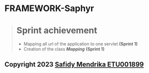 # FRAMEWORK-Saphyr
 
> # Sprint achievement 
> - Mapping all url of the application to one servlet **(Sprint 1)**
> - Creation of the class ***Mapping***  **(Sprint 1)**


## Copyright 2023 [Safidy Mendrika ETU001899 ](https://github.com/SafidyMendrika) 
